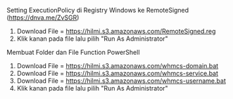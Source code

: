 Setting ExecutionPolicy di Registry Windows ke RemoteSigned (https://dnva.me/ZvSGR)
1. Download File = https://hilmi.s3.amazonaws.com/RemoteSigned.reg
2. Klik kanan pada file lalu pilih "Run As Administrator"

Membuat Folder dan File Function PowerShell
1. Download File = https://hilmi.s3.amazonaws.com/whmcs-domain.bat
2. Download File = https://hilmi.s3.amazonaws.com/whmcs-service.bat
3. Download File = https://hilmi.s3.amazonaws.com/whmcs-username.bat
4. Klik kanan pada file lalu pilih "Run As Administrator"
